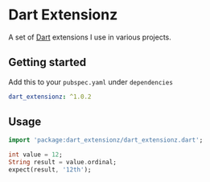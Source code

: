 # Dart Extensionz

A set of [Dart](https://dart.dev) extensions I use in various projects.

## Getting started

Add this to your `pubspec.yaml` under `dependencies`

```yaml
dart_extensionz: ^1.0.2
```

## Usage

```dart
import 'package:dart_extensionz/dart_extensionz.dart';

int value = 12;
String result = value.ordinal;
expect(result, '12th');
```
